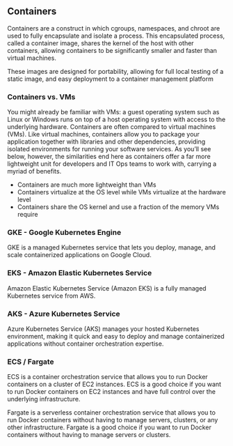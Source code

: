 ## Containers
Containers are a construct in which cgroups, namespaces, and chroot are used to fully encapsulate and isolate a process. This encapsulated process, called a container image, shares the kernel of the host with other containers, allowing containers to be significantly smaller and faster than virtual machines.

These images are designed for portability, allowing for full local testing of a static image, and easy deployment to a container management platform

### Containers vs. VMs
You might already be familiar with VMs: a guest operating system such as Linux or Windows runs on top of a host operating system with access to the underlying hardware. Containers are often compared to virtual machines (VMs). Like virtual machines, containers allow you to package your application together with libraries and other dependencies, providing isolated environments for running your software services. As you’ll see below, however, the similarities end here as containers offer a far more lightweight unit for developers and IT Ops teams to work with, carrying a myriad of benefits.

- Containers are much more lightweight than VMs
- Containers virtualize at the OS level while VMs virtualize at the hardware level
- Containers share the OS kernel and use a fraction of the memory VMs require

### GKE - Google Kubernetes Engine
GKE is a managed Kubernetes service that lets you deploy, manage, and scale containerized applications on Google Cloud.

### EKS - Amazon Elastic Kubernetes Service
Amazon Elastic Kubernetes Service (Amazon EKS) is a fully managed Kubernetes service from AWS.

### AKS - Azure Kubernetes Service
Azure Kubernetes Service (AKS) manages your hosted Kubernetes environment, making it quick and easy to deploy and manage containerized applications without container orchestration expertise.

### ECS / Fargate
ECS is a container orchestration service that allows you to run Docker containers on a cluster of EC2 instances. ECS is a good choice if you want to run Docker containers on EC2 instances and have full control over the underlying infrastructure.

Fargate is a serverless container orchestration service that allows you to run Docker containers without having to manage servers, clusters, or any other infrastructure. Fargate is a good choice if you want to run Docker containers without having to manage servers or clusters.

